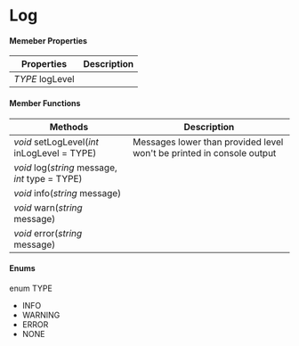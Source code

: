 
# Log


#### Memeber Properties

| Properties | Description |
|--|--|
| *TYPE* logLevel |  |


#### Member Functions

| Methods | Description |
|--|--|
| *void* setLogLevel(*int* inLogLevel = TYPE) | Messages lower than provided level won't be printed in console output |
| *void* log(*string* message, *int* type = TYPE) |  |
| *void* info(*string* message) |  |
| *void* warn(*string* message) |  |
| *void* error(*string* message) |  |


#### Enums

enum TYPE

- INFO
- WARNING
- ERROR
- NONE
